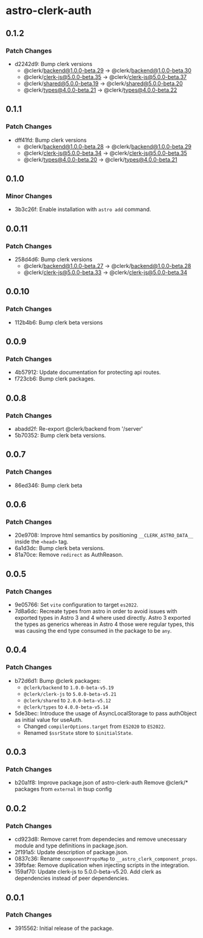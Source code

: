 # astro-clerk-auth

## 0.1.2

### Patch Changes

- d2242d9: Bump clerk versions
  - @clerk/backend@1.0.0-beta.29 -> @clerk/backend@1.0.0-beta.30
  - @clerk/clerk-js@5.0.0-beta.35 -> @clerk/clerk-js@5.0.0-beta.37
  - @clerk/shared@5.0.0-beta.19 -> @clerk/shared@5.0.0-beta.20
  - @clerk/types@4.0.0-beta.21 -> @clerk/types@4.0.0-beta.22

## 0.1.1

### Patch Changes

- dff41fd: Bump clerk versions
  - @clerk/backend@1.0.0-beta.28 -> @clerk/backend@1.0.0-beta.29
  - @clerk/clerk-js@5.0.0-beta.34 -> @clerk/clerk-js@5.0.0-beta.35
  - @clerk/types@4.0.0-beta.20 -> @clerk/types@4.0.0-beta.21

## 0.1.0

### Minor Changes

- 3b3c26f: Enable installation with `astro add` command.

## 0.0.11

### Patch Changes

- 258d4d6: Bump clerk versions
  - @clerk/backend@1.0.0-beta.27 -> @clerk/backend@1.0.0-beta.28
  - @clerk/clerk-js@5.0.0-beta.33 -> @clerk/clerk-js@5.0.0-beta.34

## 0.0.10

### Patch Changes

- 112b4b6: Bump clerk beta versions

## 0.0.9

### Patch Changes

- 4b57912: Update documentation for protecting api routes.
- f723cb6: Bump clerk packages.

## 0.0.8

### Patch Changes

- abadd2f: Re-export @clerk/backend from '/server'
- 5b70352: Bump clerk beta versions.

## 0.0.7

### Patch Changes

- 86ed346: Bump clerk beta

## 0.0.6

### Patch Changes

- 20e9708: Improve html semantics by positioning `__CLERK_ASTRO_DATA__` inside the `<head>` tag.
- 6a1d3dc: Bump clerk beta versions.
- 81a70ce: Remove `redirect` as AuthReason.

## 0.0.5

### Patch Changes

- 9e05766: Set `vite` configuration to target `es2022`.
- 7d8a6dc: Recreate types from astro in order to avoid issues with exported types in Astro 3 and 4 where used directly.
  Astro 3 exported the types as generics whereas in Astro 4 those were regular types, this was causing the end type consumed in the package to be `any`.

## 0.0.4

### Patch Changes

- b72d6d1: Bump @clerk packages:
  - `@clerk/backend` to `1.0.0-beta-v5.19`
  - `@clerk/clerk-js` to `5.0.0-beta-v5.21`
  - `@clerk/shared` to `2.0.0-beta-v5.12`
  - `@clerk/types` to `4.0.0-beta-v5.14`
- 5de3bec: Introduce the usage of AsyncLocalStorage to pass authObject as initial value for useAuth.
  - Changed `compilerOptions.target` from `ES2020` to `ES2022`.
  - Renamed `$ssrState` store to `$initialState`.

## 0.0.3

### Patch Changes

- b20a1f8: Improve package.json of astro-clerk-auth
  Remove @clerk/\* packages from `external` in tsup config

## 0.0.2

### Patch Changes

- cd923d8: Remove carret from dependecies and remove unecessary module and type definitions in package.json.
- 2f191a5: Update description of package.json.
- 0837c36: Rename `componentPropsMap` to `__astro_clerk_component_props`.
- 39fbfae: Remove duplication when injecting scripts in the integration.
- 159af70: Update clerk-js to 5.0.0-beta-v5.20. Add clerk as dependencies instead of peer dependencies.

## 0.0.1

### Patch Changes

- 3915562: Initial release of the package.
